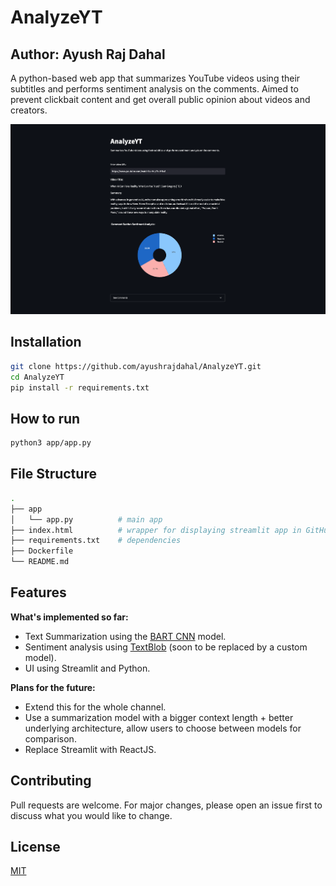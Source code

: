 # AnalyzeYT

## Author: Ayush Raj Dahal

A python-based web app that summarizes YouTube videos using their subtitles and performs sentiment analysis on the comments. Aimed to prevent clickbait content and get overall public opinion about videos and creators.

![](/sample-usage.png)

## Installation

```bash
git clone https://github.com/ayushrajdahal/AnalyzeYT.git
cd AnalyzeYT
pip install -r requirements.txt
```

## How to run

```bash
python3 app/app.py
```

## File Structure

```bash
.
├── app
│   └── app.py          # main app
├── index.html          # wrapper for displaying streamlit app in GitHub pages
├── requirements.txt    # dependencies
├── Dockerfile
└── README.md
```

## Features

**What's implemented so far:**

- Text Summarization using the <a href="https://huggingface.co/facebook/bart-large-cnn" target="_blank">BART CNN</a> model.
- Sentiment analysis using <a href="https://textblob.readthedocs.io/en/dev/" target="_blank">TextBlob</a> (soon to be replaced by a custom model).
- UI using Streamlit and Python.

**Plans for the future:**

- Extend this for the whole channel.
- Use a summarization model with a bigger context length + better underlying architecture, allow users to choose between models for comparison.
- Replace Streamlit with ReactJS.

## Contributing

Pull requests are welcome. For major changes, please open an issue first
to discuss what you would like to change.

## License

[MIT](https://github.com/ayushrajdahal/AnalyzeYT/blob/main/LICENSE)
